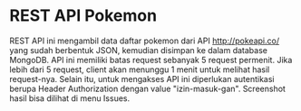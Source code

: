 # REST API Pokemon

REST API ini mengambil data daftar pokemon dari API http://pokeapi.co/ yang sudah berbentuk JSON, kemudian disimpan ke dalam database MongoDB. API ini memiliki batas request sebanyak 5 request permenit. Jika lebih dari 5 request, client akan menunggu 1 menit untuk melihat hasil request-nya. Selain itu, untuk mengakses API ini diperlukan autentikasi berupa Header Authorization dengan value "izin-masuk-gan". Screenshot hasil bisa dilihat di menu Issues.
